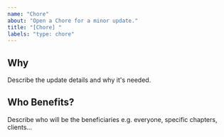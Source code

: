```yaml
---
name: "Chore"
about: "Open a Chore for a minor update."
title: "[Chore] "
labels: "type: chore"
---
```


## Why

Describe the update details and why it's needed.

## Who Benefits?

Describe who will be the beneficiaries e.g. everyone, specific chapters, clients...
